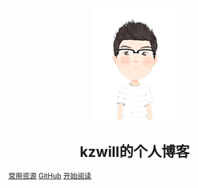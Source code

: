 <p align="center">
<img src="img/myPic2.png" />
</p>
<h1 align="center">kzwill的个人博客</h1>

[常用资源](https://shimo.im/docs/MuiACIg1HlYfVxrj/)
[GitHub](https://github.com/Snailclimb/docsify-demo)
[开始阅读](#docsify-demo)





